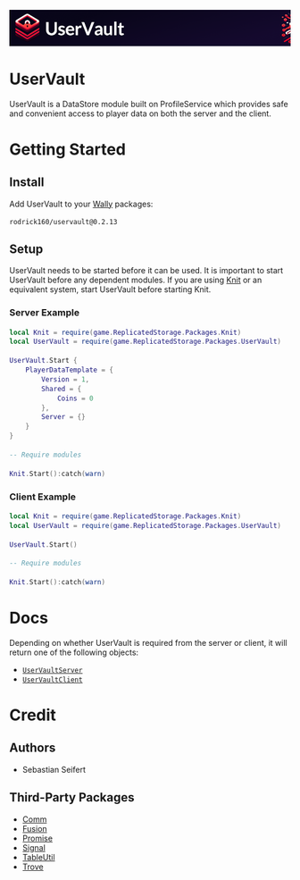 ![UserVault Logo](/logo/Small/UserVault.png)

# UserVault

UserVault is a DataStore module built on ProfileService which provides safe and convenient access to player data on both the server and the client.

# Getting Started

## Install

Add UserVault to your [Wally](https://github.com/UpliftGames/wally) packages:

`rodrick160/uservault@0.2.13`

## Setup

UserVault needs to be started before it can be used.
It is important to start UserVault before any dependent modules.
If you are using [Knit](https://sleitnick.github.io/Knit/docs/intro) or an equivalent system, start UserVault before starting Knit.

### Server Example
```lua
local Knit = require(game.ReplicatedStorage.Packages.Knit)
local UserVault = require(game.ReplicatedStorage.Packages.UserVault)

UserVault.Start {
	PlayerDataTemplate = {
		Version = 1,
		Shared = {
			Coins = 0
		},
		Server = {}
	}
}

-- Require modules

Knit.Start():catch(warn)
```

### Client Example
```lua
local Knit = require(game.ReplicatedStorage.Packages.Knit)
local UserVault = require(game.ReplicatedStorage.Packages.UserVault)

UserVault.Start()

-- Require modules

Knit.Start():catch(warn)
```

# Docs

Depending on whether UserVault is required from the server or client, it will return one of the following objects:
- [`UserVaultServer`](/src/UserVaultServer/DOCUMENTATION.md)
- [`UserVaultClient`](/src/UserVaultClient/DOCUMENTATION.md)

# Credit

## Authors
- Sebastian Seifert

## Third-Party Packages
- [Comm](https://sleitnick.github.io/RbxUtil/api/Comm/)
- [Fusion](https://elttob.uk/Fusion/)
- [Promise](https://eryn.io/roblox-lua-promise/)
- [Signal](https://sleitnick.github.io/RbxUtil/api/Signal)
- [TableUtil](https://sleitnick.github.io/RbxUtil/api/TableUtil)
- [Trove](https://sleitnick.github.io/RbxUtil/api/Trove)
